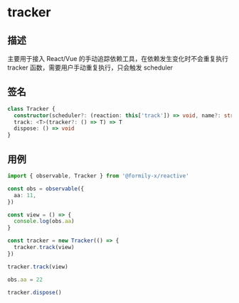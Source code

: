# tracker

## 描述

主要用于接入 React/Vue 的手动追踪依赖工具，在依赖发生变化时不会重复执行 tracker 函数，需要用户手动重复执行，只会触发 scheduler

## 签名

```ts
class Tracker {
  constructor(scheduler?: (reaction: this['track']) => void, name?: string)
  track: <T>(tracker?: () => T) => T
  dispose: () => void
}
```

## 用例

```ts
import { observable, Tracker } from '@formily-x/reactive'

const obs = observable({
  aa: 11,
})

const view = () => {
  console.log(obs.aa)
}

const tracker = new Tracker(() => {
  tracker.track(view)
})

tracker.track(view)

obs.aa = 22

tracker.dispose()
```
